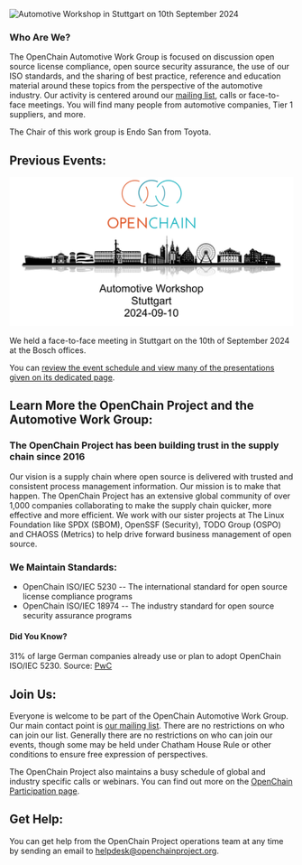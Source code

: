 ![Automotive Workshop in Stuttgart on 10th September 2024](/images/automotive-work-group-logo.png)

### Who Are We?

The OpenChain Automotive Work Group is focused on discussion open source license compliance, open source security assurance, the use of our ISO standards, and the sharing of best practice, reference and education material around these topics from the perspective of the automotive industry. Our activity is centered around our [mailing list](https://groups.io/g/openchain-automotive-work-group), calls or face-to-face meetings. You will find many people from automotive companies, Tier 1 suppliers, and more.

The Chair of this work group is Endo San from Toyota.

## Previous Events:

![Automotive Workshop in Stuttgart on 10th September 2024](/images/automotive-workshop.png)

We held a face-to-face meeting in Stuttgart on the 10th of September 2024 at the Bosch offices.

You can [review the event schedule and view many of the presentations given on its dedicated page](https://openchain-project.github.io/Automotive-WG/2024-09-10-workshop-agenda.html).

## Learn More the OpenChain Project and the Automotive Work Group:

### The OpenChain Project has been building trust in the supply chain since 2016

Our vision is a supply chain where open source is delivered with trusted and consistent process management information. Our mission is to make that happen. The OpenChain Project has an extensive global community of over 1,000 companies collaborating to make the supply chain quicker, more effective and more efficient. We work with our sister projects at The Linux Foundation like SPDX (SBOM), OpenSSF (Security), TODO Group (OSPO) and CHAOSS (Metrics) to help drive forward business management of open source.

### We Maintain Standards:

 - OpenChain ISO/IEC 5230
 -- The international standard for open source license compliance programs
 - OpenChain ISO/IEC 18974
 -- The industry standard for open source security assurance programs

#### Did You Know?  

31% of large German companies already use or plan to adopt OpenChain ISO/IEC 5230. Source: [PwC](https://www.pwc.de/en/digitale-transformation/open-source-software-management-and-compliance/open-source-software-current-trends-and-developments.html)

## Join Us:

Everyone is welcome to be part of the OpenChain Automotive Work Group. Our main contact point is [our mailing list](https://groups.io/g/openchain-automotive-work-group). There are no restrictions on who can join our list. Generally there are no restrictions on who can join our events, though some may be held under Chatham House Rule or other conditions to ensure free expression of perspectives. 

The OpenChain Project also maintains a busy schedule of global and industry specific calls or webinars. You can find out more on the [OpenChain Participation page](https://openchainproject.org/participate).

## Get Help:

You can get help from the OpenChain Project operations team at any time by sending an email to [helpdesk@openchainproject.org](mailto:helpdesk@openchainproject.org).
